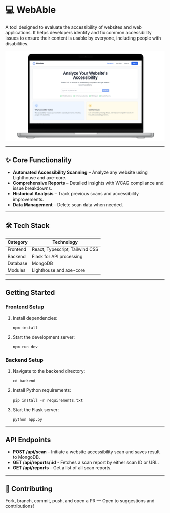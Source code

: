 # 💻 WebAble 

 A tool designed to evaluate the accessibility of websites and web applications. It helps developers identify and fix common accessibility issues to ensure their content is usable by everyone, including people with disabilities.

![Accessibility Analyzer Dashboard](public/Dashboard.png)

----

## ✨ Core Functionality

- **Automated Accessibility Scanning** – Analyze any website using Lighthouse and axe-core.
- **Comprehensive Reports** – Detailed insights with WCAG compliance and issue breakdowns.
- **Historical Analysis** – Track previous scans and accessibility improvements.
- **Data Management** – Delete scan data when needed.

---

## 🛠️ Tech Stack

| Category      | Technology                                   |
|---------------|----------------------------------------------|
| Frontend      | React, Typescript, Tailwind CSS              |
| Backend       | Flask for API processing                     |
| Database      | MongoDB                                      |
| Modules       | Lighthouse and axe-core                      |


---

## Getting Started

### Frontend Setup

1. Install dependencies:
   ```
   npm install
   ```

2. Start the development server:
   ```
   npm run dev
   ```

### Backend Setup

1. Navigate to the backend directory:
   ```
   cd backend
   ```

2. Install Python requirements:
   ```
   pip install -r requirements.txt
   ```

3. Start the Flask server:
   ```
   python app.py
   ```

---


## API Endpoints

- **POST /api/scan** - Initiate a website accessibility scan and saves result to MongoDB.
- **GET /api/reports/:id** - Fetches a scan report by either scan ID or URL.
- **GET /api/reports** - Get a list of all scan reports.

---

## 🤝 Contributing

Fork, branch, commit, push, and open a PR — Open to suggestions and contributions!

